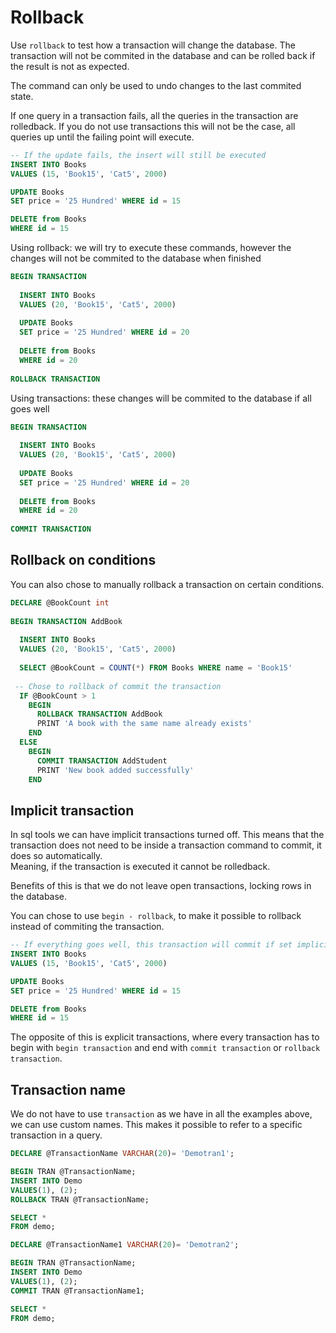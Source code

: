 # Rollback

Use `rollback` to test how a transaction will change the database. The transaction will not be commited in the database and can be rolled back if the result is not as expected.

The command can only be used to undo changes to the last commited state.

If one query in a transaction fails, all the queries in the transaction are rolledback. If you do not use transactions this will not be the case, all queries up until the failing point will execute.

```SQL
-- If the update fails, the insert will still be executed
INSERT INTO Books 
VALUES (15, 'Book15', 'Cat5', 2000)

UPDATE Books
SET price = '25 Hundred' WHERE id = 15

DELETE from Books
WHERE id = 15
```

Using rollback: we will try to execute these commands, however the changes will not be commited to the database when finished
```SQL
BEGIN TRANSACTION
 
  INSERT INTO Books 
  VALUES (20, 'Book15', 'Cat5', 2000)
 
  UPDATE Books
  SET price = '25 Hundred' WHERE id = 20
 
  DELETE from Books
  WHERE id = 20
 
ROLLBACK TRANSACTION
```

Using transactions: these changes will be commited to the database if all goes well
```SQL
BEGIN TRANSACTION
 
  INSERT INTO Books 
  VALUES (20, 'Book15', 'Cat5', 2000)
 
  UPDATE Books
  SET price = '25 Hundred' WHERE id = 20
 
  DELETE from Books
  WHERE id = 20
 
COMMIT TRANSACTION
```

## Rollback on conditions

You can also chose to manually rollback a transaction on certain conditions.

```SQL
DECLARE @BookCount int
 
BEGIN TRANSACTION AddBook
 
  INSERT INTO Books
  VALUES (20, 'Book15', 'Cat5', 2000)
 
  SELECT @BookCount = COUNT(*) FROM Books WHERE name = 'Book15'
 
 -- Chose to rollback of commit the transaction
  IF @BookCount > 1
    BEGIN 
      ROLLBACK TRANSACTION AddBook
      PRINT 'A book with the same name already exists'
    END
  ELSE
    BEGIN
      COMMIT TRANSACTION AddStudent
      PRINT 'New book added successfully'
    END
```

## Implicit transaction

In sql tools we can have implicit transactions turned off. This means that the transaction does not need to be inside a transaction command to commit, it does so automatically.\
Meaning, if the transaction is executed it cannot be rolledback.

Benefits of this is that we do not leave open transactions, locking rows in the database.

You can chose to use `begin - rollback`, to make it possible to rollback instead of commiting the transaction.

```SQL
-- If everything goes well, this transaction will commit if set implicit transaction is disabled
INSERT INTO Books 
VALUES (15, 'Book15', 'Cat5', 2000)

UPDATE Books
SET price = '25 Hundred' WHERE id = 15

DELETE from Books
WHERE id = 15
```

The opposite of this is explicit transactions, where every transaction has to begin with `begin transaction` and end with `commit transaction` or `rollback transaction`.

## Transaction name

We do not have to use `transaction` as we have in all the examples above, we can use custom names. This makes it possible to refer to a specific transaction in a query.

```SQL
DECLARE @TransactionName VARCHAR(20)= 'Demotran1';

BEGIN TRAN @TransactionName;  
INSERT INTO Demo
VALUES(1), (2);  
ROLLBACK TRAN @TransactionName;

SELECT *
FROM demo;

DECLARE @TransactionName1 VARCHAR(20)= 'Demotran2';

BEGIN TRAN @TransactionName;  
INSERT INTO Demo
VALUES(1), (2);  
COMMIT TRAN @TransactionName1;

SELECT *
FROM demo;
```